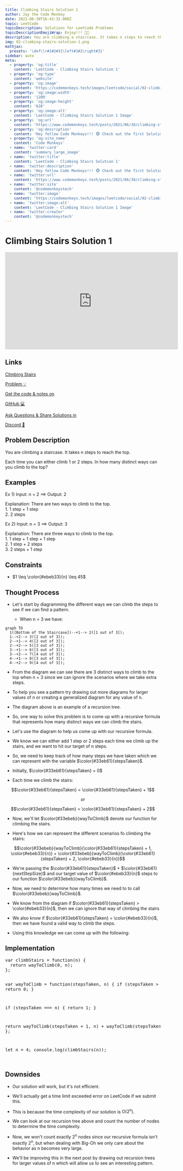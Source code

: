 ```yaml
---
title: Climbing Stairs Solution 1
author: Jay the Code Monkey
date: 2021-06-30T16:43:32.000Z
topic: LeetCode
topicDescription: Solutions for LeetCode Problems
topicDescriptionEmojiWrap: Enjoy!!! 🍌🐒
description: You are climbing a staircase. It takes n steps to reach the top. Each time you can either climb 1 or 2 steps...
img: 02-climbing-stairs-solution-1.png
mathjax:
  presets: '\def\lr#1#2#3{\left#1#2\right#3}'
sidebar: auto
meta:
  - property: 'og:title'
    content: 'LeetCode - Climbing Stairs Solution 1'
  - property: 'og:type'
    content: 'website'
  - property: 'og:image'
    content: 'https://codemonkeys.tech/images/leetcode/social/02-climbing-stairs-solution-1-link-post.png'
  - property: 'og:image:width'
    content: '1200'
  - property: 'og:image:height'
    content: '628'
  - property: 'og:image:alt'
    content: 'LeetCode - Climbing Stairs Solution 1 Image'
  - property: 'og:url'
    content: 'https://www.codemonkeys.tech/posts/2021/06/30/climbing-stairs-solution-1/'
  - property: 'og:description'
    content: 'Hey fellow Code Monkeys!!! 🐵 Check out the first Solution & Notes for the LeetCode problem Climbing Stairs! 🍌🐒'
  - property: 'og:site_name'
    content: 'Code Monkeys'
  - name: 'twitter:card'
    content: 'summary_large_image'
  - name: 'twitter:title'
    content: 'LeetCode - Climbing Stairs Solution 1'
  - name: 'twitter:description'
    content: 'Hey fellow Code Monkeys!!! 🐵 Check out the first Solution & Notes for the LeetCode problem Climbing Stairs! 🍌🐒'
  - name: 'twitter:url'
    content: 'https://www.codemonkeys.tech/posts/2021/06/30/climbing-stairs-solution-1/'
  - name: 'twitter:site'
    content: '@codemonkeystech'
  - name: 'twitter:image'
    content: 'https://codemonkeys.tech/images/leetcode/social/02-climbing-stairs-solution-1-link-post.png'
  - name: 'twitter:image:alt'
    content: 'LeetCode - Climbing Stairs Solution 1 Image'
  - name: 'twitter:creator'
    content: '@codemonkeystech'
---
```


# Climbing Stairs Solution 1

<PostDetails :author="$frontmatter.author" :posted="$frontmatter.date" :updated="$page.lastUpdated" />

<div class="video-wrapper">
  <iframe width="560" height="315" src="https://www.youtube-nocookie.com/embed/jUP9BAs2GbE" title="YouTube video player" frameborder="0" allow="accelerometer; autoplay; clipboard-write; encrypted-media; gyroscope; picture-in-picture" allowfullscreen></iframe>
</div>

## Links

<p><a href="https://leetcode.com/problems/climbing-stairs/" target="_blank" rel="noopener noreferrer">Climbing Stairs <div class="emoji-wrap">Problem<span>&nbsp;💡</span></div></a></p>
<p><a href="https://github.com/codemonkeysio/LeetCode" target="_blank" rel="noopener noreferrer">Get the code & notes on <div class="emoji-wrap">GitHub<span>&nbsp;💻</span></div></a></p>
<p><a href="https://discord.gg/mh9rQmwJ8H" target="_blank" rel="noopener noreferrer">Ask Questions & Share Solutions in <div class="emoji-wrap">Discord<span>&nbsp;🤖</span></div></a></p>

## Problem Description

You are climbing a staircase. It takes <span class="post-term-one">n</span> steps to reach the top.

Each time you can either climb <span class="post-term-one">1</span> or <span class="post-term-one">2</span> steps. In how many distinct ways can you climb to the top?

## Examples

Ex 1) Input: <span class="post-term-one">n = 2</span> $\implies$ Output: <span class="post-term-one">2</span>

Explanation: There are <span class="post-term-one">two</span> ways to climb to the top.<br>1. 1 step + 1 step<br>2. 2 steps

Ex 2) Input: <span class="post-term-one">n = 3</span> $\implies$ Output: <span class="post-term-one">3</span>

Explanation: There are <span class="post-term-one">three</span> ways to climb to the top.<br>1. 1 step + 1 step + 1 step<br>2. 1 step + 2 steps<br>3. 2 steps + 1 step

## Constraints

- $1 \leq \color{#ebeb33}{n} \leq 45$

## Thought Process

- Let's start by diagramming the different ways we can climb the steps to see if we can find a pattern.

  - When <span class="post-term-one">n = 3</span> we have:

```mermaid
graph TD
  1([Bottom of the Staircase])--+1--> 2([1 out of 3]);
  1--+2--> 3([2 out of 3]);
  2--+1--> 4([2 out of 3]);
  2--+2--> 5([3 out of 3]);
  3--+1--> 6([3 out of 3]);
  3--+2--> 7([4 out of 3]);
  4--+1--> 8([3 out of 3]);
  4--+2--> 9([4 out of 3]);
```

- From the diagram we can see there are <span class="post-term-one">3</span> distinct ways to climb to the top when <span class="post-term-one">n = 3</span> since we can ignore the scenarios where we take extra steps.

- To help you see a pattern try drawing out more diagrams for larger values of <span class="post-term-one">n</span> or creating a generalized diagram for any value of <span class="post-term-one">n</span>.

- The diagram above is an example of a <span class="post-term-one">recursion tree</span>.

- So, one way to solve this problem is to come up with a <span class="post-term-one">recursive formula</span> that represents how many distinct ways we can climb the stairs.

- Let's use the diagram to help us come up with our <span class="post-term-one">recursive formula</span>.

- We know we can either add <span class="post-term-one">1</span> step or <span class="post-term-one">2</span> steps each time we climb up the stairs, and we want to hit our target of <span class="post-term-one">n</span> steps.

- So, we need to keep track of how many steps we have taken which we can represent with the variable $\color{#33eb61}{stepsTaken}$.

- Initially, $\color{#33eb61}{stepsTaken} = 0$

- Each time we climb the stairs:

$$\color{#33eb61}{stepsTaken} = \color{#33eb61}{stepsTaken} + 1$$

$$or$$

$$\color{#33eb61}{stepsTaken} = \color{#33eb61}{stepsTaken} + 2$$

- Now, we'll let $\color{#33ebeb}{wayToClimb}$ denote our function for climbing the stairs.

- Here's how we can represent the different scenarios fo climbing the stairs:

$$\color{#33ebeb}{wayToClimb}(\color{#33eb61}{stepsTaken} + 1, \color{#ebeb33}{n}) + \color{#33ebeb}{wayToClimb}(\color{#33eb61}{stepsTaken} + 2, \color{#ebeb33}{n})$$

- We're passing the $\color{#33eb61}{stepsTaken}$ + $\color{#33eb61}{nextStepSize}$ and our target value of $\color{#ebeb33}{n}$ steps to our function $\color{#33ebeb}{wayToClimb}$.

- Now, we need to determine how many times we need to to call $\color{#33ebeb}{wayToClimb}$.

- We know from the diagram if $\color{#33eb61}{stepsTaken} > \color{#ebeb33}{n}$, then we can ignore that way of climbing the stairs

- We also know if $\color{#33eb61}{stepsTaken} = \color{#ebeb33}{n}$, then we have found a valid way to climb the steps.

- Using this knowledge we can come up with the following:

## Implementation

<code-fence lang="js" heading="Climbing Stairs Solution 1">
<pre vue-slot="code">
var climbStairs = function(n) {
  return wayToClimb(0, n);
};

var wayToClimb = function(stepsTaken, n) {
  if (stepsTaken > n) {
    return 0;
  }

  if (stepsTaken === n) {
    return 1;
  }

  return wayToClimb(stepsTaken + 1, n) + wayToClimb(stepsTaken + 2, n);
};

let n = 4;
console.log(climbStairs(n));

</pre>
</code-fence>

## Downsides

- Our solution will work, but it's not efficient.

- We'll actually get a time limit exceeded error on LeetCode if we submit this.

- This is because the <span class="post-term-one">time complexity</span> of our solution is <span class="post-term-one">O(2<sup>n</sup>)</span>.

- We can look at our <span class="post-term-one">recursion tree</span> above and count the number of nodes to determine the <span class="post-term-one">time complexity</span>.

- Now, we won't count exactly <span class="post-term-one">2<sup>n</sup></span> nodes since our <span class="post-term-one">recursive formula</span> isn't exactly <span class="post-term-one">2<sup>n</sup></span>, but when dealing with <span class="post-term-one">Big-Oh</span> we only care about the behavior as <span class="post-term-one">n</span> becomes very large.

- We'll be improving this in the next post by drawing out <span class="post-term-one">recursion trees</span> for larger values of <span class="post-term-one">n</span> which will allow us to see an interesting pattern.

<PaginationButtons
  :pagination="{
    pageKey: $page.key,
    topic: $frontmatter.topic
  }"
/>
